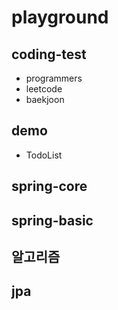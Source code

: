 # playground
## coding-test
- programmers
- leetcode
- baekjoon
## demo
- TodoList
## spring-core
## spring-basic
## 알고리즘
## jpa
